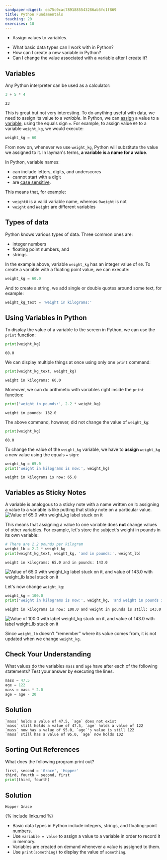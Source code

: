 ```yaml
---
sandpaper-digest: ea75c0cac7891885543286ab5fc1f869
title: Python Fundamentals
teaching: 20
exercises: 10
---
```




<div class='objectives' markdown='1'>

- Assign values to variables.

</div>

<div class='questions' markdown='1'>

- What basic data types can I work with in Python?
- How can I create a new variable in Python?
- Can I change the value associated with a variable after I create it?

</div>

## Variables

Any Python interpreter can be used as a calculator:

```python
3 + 5 * 4
```

```output
23
```

This is great but not very interesting.
To do anything useful with data, we need to assign its value to a *variable*.
In Python, we can [assign](reference/#assign) a value to a
[variable](reference/#variable), using the equals sign `=`.
For example, to assign value `60` to a variable `weight_kg`, we would execute:

```python
weight_kg = 60
```

From now on, whenever we use `weight_kg`, Python will substitute the value we assigned to
it. In layman's terms, **a variable is a name for a value**.

In Python, variable names:

- can include letters, digits, and underscores
- cannot start with a digit
- are [case sensitive](reference/#case-sensitive).

This means that, for example:

- `weight0` is a valid variable name, whereas `0weight` is not
- `weight` and `Weight` are different variables

## Types of data

Python knows various types of data. Three common ones are:

- integer numbers
- floating point numbers, and
- strings.

In the example above, variable `weight_kg` has an integer value of `60`.
To create a variable with a floating point value, we can execute:

```python
weight_kg = 60.0
```

And to create a string, we add single or double quotes around some text, for example:

```python
weight_kg_text = 'weight in kilograms:'
```

## Using Variables in Python

To display the value of a variable to the screen in Python, we can use the `print` function:

```python
print(weight_kg)
```

```output
60.0
```

We can display multiple things at once using only one `print` command:

```python
print(weight_kg_text, weight_kg)
```

```output
weight in kilograms: 60.0
```

Moreover, we can do arithmetic with variables right inside the `print` function:

```python
print('weight in pounds:', 2.2 * weight_kg)
```

```output
weight in pounds: 132.0
```

The above command, however, did not change the value of `weight_kg`:

```python
print(weight_kg)
```

```output
60.0
```

To change the value of the `weight_kg` variable, we have to
**assign** `weight_kg` a new value using the equals `=` sign:

```python
weight_kg = 65.0
print('weight in kilograms is now:', weight_kg)
```

```output
weight in kilograms is now: 65.0
```

<div class='callout' markdown='1'>

## Variables as Sticky Notes
A variable is analogous to a sticky note with a name written on it:
assigning a value to a variable is like putting that sticky note on a particular value.
![Value of 65.0 with weight\_kg label stuck on it](fig/python-sticky-note-variables-01.svg)

This means that assigning a value to one variable does **not** change
values of other variables.
For example, let's store the subject's weight in pounds in its own variable:

```python
# There are 2.2 pounds per kilogram
weight_lb = 2.2 * weight_kg
print(weight_kg_text, weight_kg, 'and in pounds:', weight_lb)
```

```output
weight in kilograms: 65.0 and in pounds: 143.0
```

![Value of 65.0 with weight\_kg label stuck on it, and value of 143.0 with weight\_lb label stuck on it](fig/python-sticky-note-variables-02.svg)

Let's now change `weight_kg`:

```python
weight_kg = 100.0
print('weight in kilograms is now:', weight_kg, 'and weight in pounds is still:', weight_lb)
```

```output
weight in kilograms is now: 100.0 and weight in pounds is still: 143.0
```

![Value of 100.0 with label weight\_kg stuck on it, and value of 143.0 with label weight\_lb stuck on it](fig/python-sticky-note-variables-03.svg)

Since `weight_lb` doesn't "remember" where its value comes from,
it is not updated when we change `weight_kg`.

</div>

<div class='challenge' markdown='1'>

## Check Your Understanding
What values do the variables `mass` and `age` have after each of the following statements?
Test your answer by executing the lines.
```python
mass = 47.5
age = 122
mass = mass * 2.0
age = age - 20
```

<div class='solution' markdown='1'>

## Solution
 
```output
`mass` holds a value of 47.5, `age` does not exist
`mass` still holds a value of 47.5, `age` holds a value of 122
`mass` now has a value of 95.0, `age`'s value is still 122
`mass` still has a value of 95.0, `age` now holds 102
```

</div>

</div>

<div class='challenge' markdown='1'>

## Sorting Out References
What does the following program print out?
```python
first, second = 'Grace', 'Hopper'
third, fourth = second, first
print(third, fourth)
```

<div class='solution' markdown='1'>

## Solution
 
```output
Hopper Grace
```

</div>

</div>

{% include links.md %}

<div class='keypoints' markdown='1'>

- Basic data types in Python include integers, strings, and floating-point numbers.
- Use `variable = value` to assign a value to a variable in order to record it in memory.
- Variables are created on demand whenever a value is assigned to them.
- Use `print(something)` to display the value of `something`.

</div>


